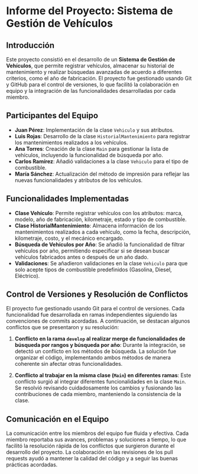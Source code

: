 # Informe del Proyecto: Sistema de Gestión de Vehículos

## Introducción

Este proyecto consistió en el desarrollo de un **Sistema de Gestión de Vehículos**, que permite registrar vehículos, almacenar su historial de mantenimiento y realizar búsquedas avanzadas de acuerdo a diferentes criterios, como el año de fabricación. El proyecto fue gestionado usando Git y GitHub para el control de versiones, lo que facilitó la colaboración en equipo y la integración de las funcionalidades desarrolladas por cada miembro.

## Participantes del Equipo

- **Juan Pérez**: Implementación de la clase `Vehiculo` y sus atributos.
- **Luis Rojas**: Desarrollo de la clase `HistorialMantenimiento` para registrar los mantenimientos realizados a los vehículos.
- **Ana Torres**: Creación de la clase `Main` para gestionar la lista de vehículos, incluyendo la funcionalidad de búsqueda por año.
- **Carlos Ramírez**: Añadió validaciones a la clase `Vehiculo` para el tipo de combustible.
- **María Sánchez**: Actualización del método de impresión para reflejar las nuevas funcionalidades y atributos de los vehículos.

## Funcionalidades Implementadas

- **Clase Vehículo**: Permite registrar vehículos con los atributos: marca, modelo, año de fabricación, kilometraje, estado y tipo de combustible.
- **Clase HistorialMantenimiento**: Almacena información de los mantenimientos realizados a cada vehículo, como la fecha, descripción, kilometraje, costo, y el mecánico encargado.
- **Búsqueda de Vehículos por Año**: Se añadió la funcionalidad de filtrar vehículos por año, permitiendo especificar si se desean buscar vehículos fabricados antes o después de un año dado.
- **Validaciones**: Se añadieron validaciones en la clase `Vehiculo` para que solo acepte tipos de combustible predefinidos (Gasolina, Diesel, Eléctrico).

## Control de Versiones y Resolución de Conflictos

El proyecto fue gestionado usando Git para el control de versiones. Cada funcionalidad fue desarrollada en ramas independientes siguiendo las convenciones de commits acordadas. A continuación, se destacan algunos conflictos que se presentaron y su resolución:

1. **Conflicto en la rama `develop` al realizar merge de funcionalidades de búsqueda por rangos y búsqueda por año**: Durante la integración, se detectó un conflicto en los métodos de búsqueda. La solución fue organizar el código, implementando ambos métodos de manera coherente sin afectar otras funcionalidades.

2. **Conflicto al trabajar en la misma clase (`Main`) en diferentes ramas**: Este conflicto surgió al integrar diferentes funcionalidades en la clase `Main`. Se resolvió revisando cuidadosamente los cambios y fusionando las contribuciones de cada miembro, manteniendo la consistencia de la clase.

## Comunicación en el Equipo

La comunicación entre los miembros del equipo fue fluida y efectiva. Cada miembro reportaba sus avances, problemas y soluciones a tiempo, lo que facilitó la resolución rápida de los conflictos que surgieron durante el desarrollo del proyecto. La colaboración en las revisiones de los pull requests ayudó a mantener la calidad del código y a seguir las buenas prácticas acordadas.
